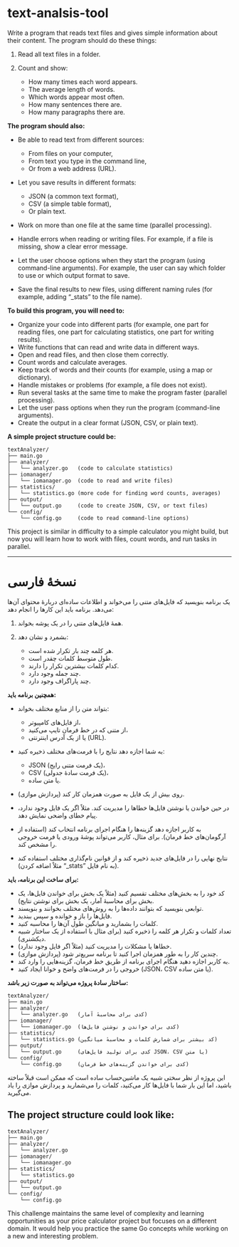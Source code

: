 # text-analsis-tool
Write a program that reads text files and gives simple information about their content. The program should do these things:

1. Read all text files in a folder.
2. Count and show:

   * How many times each word appears.
   * The average length of words.
   * Which words appear most often.
   * How many sentences there are.
   * How many paragraphs there are.

**The program should also:**

* Be able to read text from different sources:

  * From files on your computer,
  * From text you type in the command line,
  * Or from a web address (URL).
* Let you save results in different formats:

  * JSON (a common text format),
  * CSV (a simple table format),
  * Or plain text.
* Work on more than one file at the same time (parallel processing).
* Handle errors when reading or writing files. For example, if a file is missing, show a clear error message.
* Let the user choose options when they start the program (using command-line arguments). For example, the user can say which folder to use or which output format to save.
* Save the final results to new files, using different naming rules (for example, adding “\_stats” to the file name).

**To build this program, you will need to:**

* Organize your code into different parts (for example, one part for reading files, one part for calculating statistics, one part for writing results).
* Write functions that can read and write data in different ways.
* Open and read files, and then close them correctly.
* Count words and calculate averages.
* Keep track of words and their counts (for example, using a map or dictionary).
* Handle mistakes or problems (for example, a file does not exist).
* Run several tasks at the same time to make the program faster (parallel processing).
* Let the user pass options when they run the program (command-line arguments).
* Create the output in a clear format (JSON, CSV, or plain text).

**A simple project structure could be:**

```
textAnalyzer/
├── main.go          
├── analyzer/        
│   └── analyzer.go   (code to calculate statistics)
├── iomanager/       
│   └── iomanager.go  (code to read and write files)
├── statistics/      
│   └── statistics.go (more code for finding word counts, averages)
├── output/          
│   └── output.go     (code to create JSON, CSV, or text files)
└── config/          
    └── config.go     (code to read command-line options)
```

This project is similar in difficulty to a simple calculator you might build, but now you will learn how to work with files, count words, and run tasks in parallel.

---

# **نسخهٔ فارسی**

یک برنامه بنویسید که فایل‌های متنی را می‌خواند و اطلاعات ساده‌ای دربارهٔ محتوای آن‌ها می‌دهد. برنامه باید این کارها را انجام دهد:

1. همهٔ فایل‌های متنی را در یک پوشه بخواند.
2. بشمرد و نشان دهد:

   * هر کلمه چند بار تکرار شده است.
   * طول متوسط کلمات چقدر است.
   * کدام کلمات بیشترین تکرار را دارند.
   * چند جمله وجود دارد.
   * چند پاراگراف وجود دارد.

**همچنین برنامه باید:**

* بتواند متن را از منابع مختلف بخواند:

  * از فایل‌های کامپیوتر،
  * از متنی که در خط فرمان تایپ می‌کنید،
  * یا از یک آدرس اینترنتی (URL).
* به شما اجازه دهد نتایج را با فرمت‌های مختلف ذخیره کنید:

  * JSON (یک فرمت متنی رایج)،
  * CSV (یک فرمت سادهٔ جدولی)،
  * یا متن ساده.
* روی بیش از یک فایل به صورت همزمان کار کند (پردازش موازی).
* در حین خواندن یا نوشتن فایل‌ها خطاها را مدیریت کند. مثلاً اگر یک فایل وجود ندارد، پیام خطای واضحی نمایش دهد.
* به کاربر اجازه دهد گزینه‌ها را هنگام اجرای برنامه انتخاب کند (استفاده از آرگومان‌های خط فرمان). برای مثال، کاربر می‌تواند پوشهٔ ورودی یا فرمت خروجی را مشخص کند.
* نتایج نهایی را در فایل‌های جدید ذخیره کند و از قوانین نام‌گذاری مختلف استفاده کند (مثلاً اضافه کردن “\_stats” به نام فایل).

**برای ساخت این برنامه، باید:**

* کد خود را به بخش‌های مختلف تقسیم کنید (مثلاً یک بخش برای خواندن فایل‌ها، یک بخش برای محاسبهٔ آمار، یک بخش برای نوشتن نتایج).
* توابعی بنویسید که بتوانند داده‌ها را به روش‌های مختلف بخوانند و بنویسند.
* فایل‌ها را باز و خوانده و سپس ببندید.
* کلمات را بشمارید و میانگین طول آن‌ها را محاسبه کنید.
* تعداد کلمات و تکرار هر کلمه را ذخیره کنید (برای مثال با استفاده از یک ساختار شبیه دیکشنری).
* خطاها یا مشکلات را مدیریت کنید (مثلاً اگر فایل وجود ندارد).
* چندین کار را به طور همزمان اجرا کنید تا برنامه سریع‌تر شود (پردازش موازی).
* به کاربر اجازه دهید هنگام اجرای برنامه از طریق خط فرمان، گزینه‌هایی را وارد کند.
* خروجی را در فرمت‌های واضح و خوانا ایجاد کنید (JSON، CSV یا متن ساده).

**ساختار سادهٔ پروژه می‌تواند به صورت زیر باشد:**

```
textAnalyzer/
├── main.go          
├── analyzer/        
│   └── analyzer.go   (کدی برای محاسبهٔ آمار)
├── iomanager/       
│   └── iomanager.go  (کدی برای خواندن و نوشتن فایل‌ها)
├── statistics/      
│   └── statistics.go (کد بیشتر برای شمارش کلمات و محاسبهٔ میانگین)
├── output/          
│   └── output.go     (کدی برای تولید فایل‌های JSON، CSV یا متن)
└── config/          
    └── config.go     (کدی برای خواندن گزینه‌های خط فرمان)
```

این پروژه از نظر سختی شبیه یک ماشین‌حساب ساده است که ممکن است قبلاً ساخته باشید، اما این بار شما با فایل‌ها کار می‌کنید، کلمات را می‌شمارید و پردازش موازی را یاد می‌گیرید.

## The project structure could look like:
```
textAnalyzer/
├── main.go
├── analyzer/
│   └── analyzer.go
├── iomanager/
│   └── iomanager.go
├── statistics/
│   └── statistics.go
├── output/
│   └── output.go
└── config/
    └── config.go
```

This challenge maintains the same level of complexity and learning opportunities as your price calculator project but focuses on a different domain. It would help you practice the same Go concepts while working on a new and interesting problem.